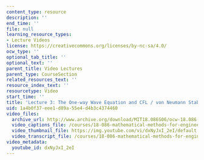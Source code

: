 ```yaml
---
content_type: resource
description: ''
end_time: ''
file: null
learning_resource_types:
- Lecture Videos
license: https://creativecommons.org/licenses/by-nc-sa/4.0/
ocw_type: ''
optional_tab_title: ''
optional_text: ''
parent_title: Video Lectures
parent_type: CourseSection
related_resources_text: ''
resource_index_text: ''
resourcetype: Video
start_time: ''
title: 'Lecture 3: The One-way Wave Equation and CFL / von Neumann Stability'
uid: 1a4b0f37-eee1-d89a-55e4-d4b3c4374460
video_files:
  archive_url: http://www.archive.org/download/MIT18.086S06/ocw-18.086-13feb2006-220k.mp4
  video_captions_file: /courses/18-086-mathematical-methods-for-engineers-ii-spring-2006/62099ac7b89251a3927a031b7d72f494_dxNyJxI_2eI.vtt
  video_thumbnail_file: https://img.youtube.com/vi/dxNyJxI_2eI/default.jpg
  video_transcript_file: /courses/18-086-mathematical-methods-for-engineers-ii-spring-2006/cded409eab2c8153602f858cc88335e1_dxNyJxI_2eI.pdf
video_metadata:
  youtube_id: dxNyJxI_2eI
---
```

